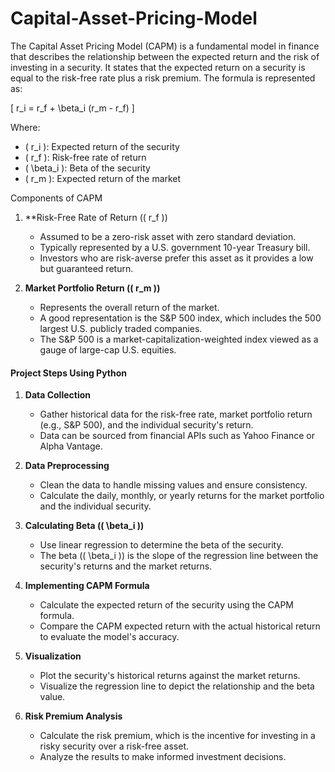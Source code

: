 # Capital-Asset-Pricing-Model


The Capital Asset Pricing Model (CAPM) is a fundamental model in finance that describes the relationship between the expected return and the risk of investing in a security. It states that the expected return on a security is equal to the risk-free rate plus a risk premium. The formula is represented as:

\[ r_i = r_f + \beta_i (r_m - r_f) \]

Where:
- \( r_i \): Expected return of the security
- \( r_f \): Risk-free rate of return
- \( \beta_i \): Beta of the security
- \( r_m \): Expected return of the market

Components of CAPM

1. **Risk-Free Rate of Return (\( r_f \))
   - Assumed to be a zero-risk asset with zero standard deviation.
   - Typically represented by a U.S. government 10-year Treasury bill.
   - Investors who are risk-averse prefer this asset as it provides a low but guaranteed return.

2. **Market Portfolio Return (\( r_m \))**
   - Represents the overall return of the market.
   - A good representation is the S&P 500 index, which includes the 500 largest U.S. publicly traded companies.
   - The S&P 500 is a market-capitalization-weighted index viewed as a gauge of large-cap U.S. equities.

#### **Project Steps Using Python**

1. **Data Collection**
   - Gather historical data for the risk-free rate, market portfolio return (e.g., S&P 500), and the individual security's return.
   - Data can be sourced from financial APIs such as Yahoo Finance or Alpha Vantage.

2. **Data Preprocessing**
   - Clean the data to handle missing values and ensure consistency.
   - Calculate the daily, monthly, or yearly returns for the market portfolio and the individual security.

3. **Calculating Beta (\( \beta_i \))**
   - Use linear regression to determine the beta of the security.
   - The beta (\( \beta_i \)) is the slope of the regression line between the security's returns and the market returns.

4. **Implementing CAPM Formula**
   - Calculate the expected return of the security using the CAPM formula.
   - Compare the CAPM expected return with the actual historical return to evaluate the model's accuracy.

5. **Visualization**
   - Plot the security's historical returns against the market returns.
   - Visualize the regression line to depict the relationship and the beta value.

6. **Risk Premium Analysis**
   - Calculate the risk premium, which is the incentive for investing in a risky security over a risk-free asset.
   - Analyze the results to make informed investment decisions.



